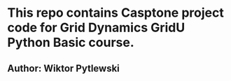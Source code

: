 # This repo contains Casptone project code for Grid Dynamics GridU Python Basic course.
## **Author**: Wiktor Pytlewski